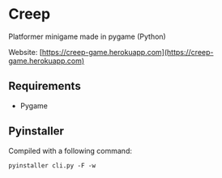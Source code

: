 # Creep

Platformer minigame made in pygame (Python)

Website: [https://creep-game.herokuapp.com](https://creep-game.herokuapp.com)

## Requirements

* Pygame

## Pyinstaller

Compiled with a following command:
```
pyinstaller cli.py -F -w
```
